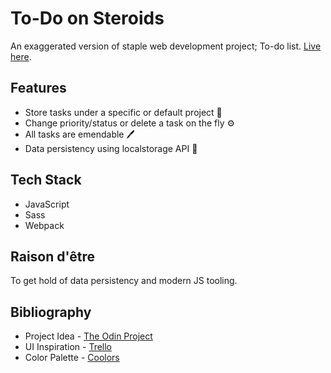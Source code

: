 # To-Do on Steroids

An exaggerated version of staple web development project; To-do list. [Live here](https://nirvaanbal.github.io/to-do/).

## Features

- Store tasks under a specific or default project 📝
- Change priority/status or delete a task on the fly ⚙️
- All tasks are emendable 🖊️
- Data persistency using localstorage API 🏪

## Tech Stack

- JavaScript
- Sass
- Webpack

## Raison d'être

To get hold of data persistency and modern JS tooling.

## Bibliography

- Project Idea - [The Odin Project](https://www.theodinproject.com/lessons/node-path-javascript-todo-list)
- UI Inspiration - [Trello](https://trello.com/)
- Color Palette - [Coolors](https://coolors.co/)
